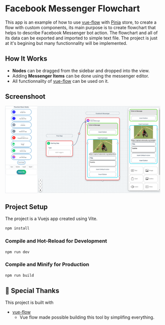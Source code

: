 # Facebook Messenger Flowchart

This app is an example of how to use [vue-flow](https://github.com/bcakmakoglu/vue-flow) with [Pinia](https://pinia.vuejs.org/) store, to create a flow with custom components, its main purpose is to create
flowchart that helps to describe Facebook Messenger bot action. The flowchart and all of its data can be exported and imported to simple text file. The project is just at it's begining but many functionnality
will be implemented.

## How It Works

* **Nodes** can be dragged from the sidebar and dropped into the view.
* Adding **Messenger Items** can be done using the messenger editor.
* All functionnality of [vue-flow](https://github.com/bcakmakoglu/vue-flow) can be used on it.

## Screenshoot

![](./public/screenshoot.png)

## Project Setup
The project is a Vuejs app created using Vite.

```sh
npm install
```

### Compile and Hot-Reload for Development

```sh
npm run dev
```

### Compile and Minify for Production

```sh
npm run build
```

## 💝 Special Thanks

This project is built with

- [vue-flow](https://github.com/bcakmakoglu/vue-flow)
  - Vue flow made possible building this tool by simplifing everything.
